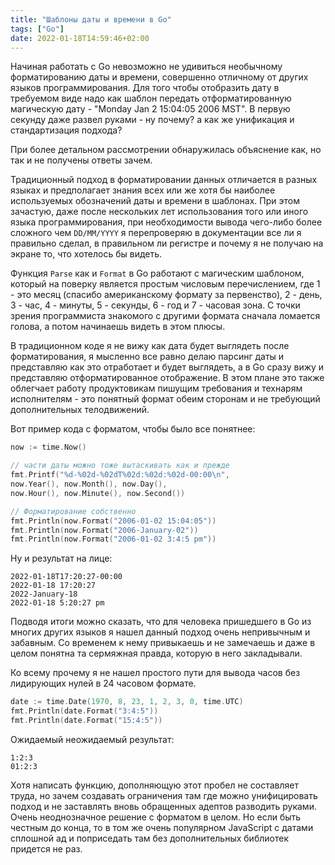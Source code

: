 ```yaml
---
title: "Шаблоны даты и времени в Go"
tags: ["Go"]
date: 2022-01-18T14:59:46+02:00
---
```


Начиная работать с Go невозможно не удивиться необычному форматированию даты и времени, совершенно отличному от других
языков программирования. Для того чтобы отобразить дату в требуемом виде надо как шаблон передать отформатированную
магическую дату - "Monday Jan 2 15:04:05 2006 MST". В первую секунду даже развел руками - ну почему? а как же унификация
и стандартизация подхода?

При более детальном рассмотрении обнаружилась объяснение как, но так и не получены ответы зачем.

<!--more-->

Традиционный подход в форматировании данных отличается в разных языках и предполагает знания всех или же хотя бы
наиболее используемых обозначений даты и времени в шаблонах. При этом зачастую, даже после нескольких лет использования
того или иного языка программирования, при необходимости вывода чего-либо более сложного чем `DD/MM/YYYY` я перепроверяю
в документации все ли я правильно сделал, в правильном ли регистре и почему я не получаю на экране то, что хотелось бы
видеть.

Функция `Parse` как и `Format` в Go работают с магическим шаблоном, который на поверку является простым числовым
перечислением, где 1 - это месяц (спасибо американскому формату за первенство), 2 - день, 3 - час, 4 - минуты, 5 -
секунды, 6 - год и 7 - часовая зона. С точки зрения программиста знакомого с другими формата сначала ломается голова, а
потом начинаешь видеть в этом плюсы.

В традиционном коде я не вижу как дата будет выглядеть после форматирования, я мысленно все равно делаю парсинг даты и
представляю как это отработает и будет выглядеть, а в Go сразу вижу и представляю отформатированное отображение. В этом
плане это также облегчает работу продуктовикам пишущим требования и технарям исполнителям - это понятный формат обеим
сторонам и не требующий дополнительных телодвижений.

Вот пример кода с форматом, чтобы было все понятнее:

```go
now := time.Now()

// части даты можно тоже вытаскивать как и прежде 
fmt.Printf("%d-%02d-%02dT%02d:%02d:%02d-00:00\n",
now.Year(), now.Month(), now.Day(),
now.Hour(), now.Minute(), now.Second())

// Форматирование собственно
fmt.Println(now.Format("2006-01-02 15:04:05"))
fmt.Println(now.Format("2006-January-02"))
fmt.Println(now.Format("2006-01-02 3:4:5 pm"))
```

Ну и результат на лице:

```shell
2022-01-18T17:20:27-00:00
2022-01-18 17:20:27
2022-January-18
2022-01-18 5:20:27 pm
```

Подводя итоги можно сказать, что для человека пришедшего в Go из многих других языков я нашел данный подход очень
непривычным и забавным. Со временем к нему привыкаешь и не замечаешь и даже в целом понятна та сермяжная правда, которую
в него закладывали.

Ко всему прочему я не нашел простого пути для вывода часов без лидирующих нулей в 24 часовом формате.

```go
date := time.Date(1970, 8, 23, 1, 2, 3, 0, time.UTC)
fmt.Println(date.Format("3:4:5"))
fmt.Println(date.Format("15:4:5"))
```

Ожидаемый неожидаемый результат:

```shell
1:2:3
01:2:3
```

Хотя написать функцию, дополняющую этот пробел не составляет труда, но зачем создавать ограничения там где можно
унифицировать подход и не заставлять вновь обращенных адептов разводить руками. Очень неоднозначное решение с форматом в
целом. Но если быть честным до конца, то в том же очень популярном JavaScript с датами сплошной ад и поприседать там без
дополнительных библиотек придется не раз.
